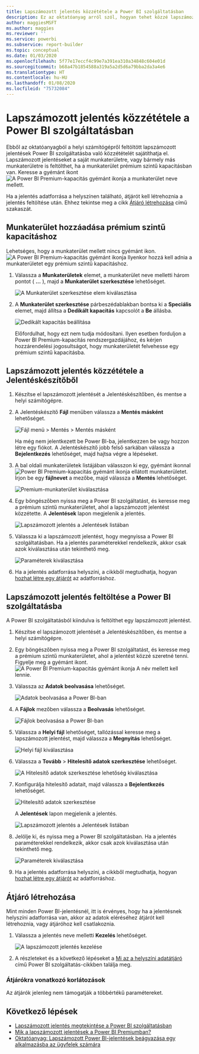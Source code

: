 ```yaml
---
title: Lapszámozott jelentés közzététele a Power BI szolgáltatásban
description: Ez az oktatóanyag arról szól, hogyan tehet közzé lapszámozott jelentéseket a Power BI szolgáltatásba, a helyi számítógépről feltöltve őket.
author: maggiesMSFT
ms.author: maggies
ms.reviewer: ''
ms.service: powerbi
ms.subservice: report-builder
ms.topic: conceptual
ms.date: 01/03/2020
ms.openlocfilehash: 5f77e17eccf4c99e7a391ea310a34848c604e01d
ms.sourcegitcommit: b68a47b1854588a319a5a2d5d6a79bba2da3a4e6
ms.translationtype: HT
ms.contentlocale: hu-HU
ms.lasthandoff: 01/08/2020
ms.locfileid: "75732084"
---
```

# <a name="publish-a-paginated-report-to-the-power-bi-service"></a>Lapszámozott jelentés közzététele a Power BI szolgáltatásban

Ebből az oktatóanyagból a helyi számítógépről feltöltött lapszámozott jelentések Power BI szolgáltatásba való közzétételét sajátíthatja el. Lapszámozott jelentéseket a saját munkaterületre, vagy bármely más munkaterületre is feltölthet, ha a munkaterület prémium szintű kapacitásban van. Keresse a gyémánt ikont ![A Power BI Premium-kapacitás gyémánt ikonja](media/paginated-reports-save-to-power-bi-service/premium-diamond.png) a munkaterület neve mellett. 

Ha a jelentés adatforrása a helyszínen található, átjárót kell létrehoznia a jelentés feltöltése után. Ehhez tekintse meg a cikk [Átjáró létrehozása](#create-a-gateway) című szakaszát.

## <a name="add-a-workspace-to-a-premium-capacity"></a>Munkaterület hozzáadása prémium szintű kapacitáshoz

Lehetséges, hogy a munkaterület mellett nincs gyémánt ikon. ![A Power BI Premium-kapacitás gyémánt ikonja](media/paginated-reports-save-to-power-bi-service/premium-diamond.png) Ilyenkor hozzá kell adnia a munkaterületet egy prémium szintű kapacitáshoz. 

1. Válassza a **Munkaterületek** elemet, a munkaterület neve melletti három pontot ( **...** ), majd a **Munkaterület szerkesztése** lehetőséget.

    ![A Munkaterület szerkesztése elem kiválasztása](media/paginated-reports-save-to-power-bi-service/power-bi-paginated-edit-workspace.png)

1. A **Munkaterület szerkesztése** párbeszédablakban bontsa ki a **Speciális** elemet, majd állítsa a **Dedikált kapacitás** kapcsolót a **Be** állásba.

    ![Dedikált kapacitás beállítása](media/paginated-reports-save-to-power-bi-service/power-bi-paginated-edit-workspace-dialog.png)

   Előfordulhat, hogy ezt nem tudja módosítani. Ilyen esetben forduljon a Power BI Premium-kapacitás rendszergazdájához, és kérjen hozzárendelési jogosultságot, hogy munkaterületét felvehesse egy prémium szintű kapacitásba.

## <a name="from-report-builder-publish-a-paginated-report"></a>Lapszámozott jelentés közzététele a Jelentéskészítőből

1. Készítse el lapszámozott jelentését a Jelentéskészítőben, és mentse a helyi számítógépre.

1. A Jelentéskészítő **Fájl** menüben válassza a **Mentés másként** lehetőséget.

    ![Fájl menü > Mentés > Mentés másként](media/paginated-reports-save-to-power-bi-service/power-bi-paginated-save-as.png)

    Ha még nem jelentkezett be Power BI-ba, jelentkezzen be vagy hozzon létre egy fiókot. A Jelentéskészítő jobb felső sarkában válassza a **Bejelentkezés** lehetőséget, majd hajtsa végre a lépéseket.

2. A bal oldali munkaterületek listájában válasszon ki egy, gyémánt ikonnal ![Power BI Premium-kapacitás gyémánt ikonja](media/paginated-reports-save-to-power-bi-service/premium-diamond.png) ellátott munkaterületet. Írjon be egy **fájlnevet** a mezőbe, majd válassza a **Mentés** lehetőséget. 

    ![Premium-munkaterület kiválasztása](media/paginated-reports-save-to-power-bi-service/power-bi-paginated-select-workspace.png)

4. Egy böngészőben nyissa meg a Power BI szolgáltatást, és keresse meg a prémium szintű munkaterületet, ahol a lapszámozott jelentést közzétette. A **Jelentések** lapon megjelenik a jelentés.

    ![Lapszámozott jelentés a Jelentések listában](media/paginated-reports-save-to-power-bi-service/power-bi-paginated-wwi-report.png)

5. Válassza ki a lapszámozott jelentést, hogy megnyissa a Power BI szolgáltatásban. Ha a jelentés paraméterekkel rendelkezik, akkor csak azok kiválasztása után tekinthető meg.

    ![Paraméterek kiválasztása](media/paginated-reports-save-to-power-bi-service/power-bi-paginated-select-parameters.png)

6. Ha a jelentés adatforrása helyszíni, a cikkből megtudhatja, hogyan [hozhat létre egy átjárót](#create-a-gateway) az adatforráshoz.

## <a name="from-the-power-bi-service-upload-a-paginated-report"></a>Lapszámozott jelentés feltöltése a Power BI szolgáltatásba

A Power BI szolgáltatásból kiindulva is feltölthet egy lapszámozott jelentést.

1. Készítse el lapszámozott jelentését a Jelentéskészítőben, és mentse a helyi számítógépre.

1. Egy böngészőben nyissa meg a Power BI szolgáltatást, és keresse meg a prémium szintű munkaterületet, ahol a jelentést közzé szeretné tenni. Figyelje meg a gyémánt ikont. ![A Power BI Premium-kapacitás gyémánt ikonja](media/paginated-reports-save-to-power-bi-service/premium-diamond.png) A név mellett kell lennie. 

1. Válassza az **Adatok beolvasása** lehetőséget.

    ![Adatok beolvasása a Power BI-ban](media/paginated-reports-save-to-power-bi-service/power-bi-paginated-get-data.png)

1. A **Fájlok** mezőben válassza a **Beolvasás** lehetőséget.

    ![Fájlok beolvasása a Power BI-ban](media/paginated-reports-save-to-power-bi-service/power-bi-paginated-files-get.png)

1. Válassza a **Helyi fájl** lehetőséget, tallózással keresse meg a lapszámozott jelentést, majd válassza a **Megnyitás** lehetőséget.

    ![Helyi fájl kiválasztása](media/paginated-reports-save-to-power-bi-service/power-bi-paginated-local-file.png)

1. Válassza a **Tovább** > **Hitelesítő adatok szerkesztése** lehetőséget.

    ![A Hitelesítő adatok szerkesztése lehetőség kiválasztása](media/paginated-reports-save-to-power-bi-service/power-bi-paginated-select-edit-credentials.png)

1. Konfigurálja hitelesítő adatait, majd válassza a **Bejelentkezés** lehetőséget.

    ![Hitelesítő adatok szerkesztése](media/paginated-reports-save-to-power-bi-service/power-bi-paginated-credentials.png)

   A **Jelentések** lapon megjelenik a jelentés.

    ![Lapszámozott jelentés a Jelentések listában](media/paginated-reports-save-to-power-bi-service/power-bi-paginated-wwi-report.png)

1. Jelölje ki, és nyissa meg a Power BI szolgáltatásban. Ha a jelentés paraméterekkel rendelkezik, akkor csak azok kiválasztása után tekinthető meg.
 
    ![Paraméterek kiválasztása](media/paginated-reports-save-to-power-bi-service/power-bi-paginated-select-parameters.png)

6. Ha a jelentés adatforrása helyszíni, a cikkből megtudhatja, hogyan [hozhat létre egy átjárót](#create-a-gateway) az adatforráshoz.

## <a name="create-a-gateway"></a>Átjáró létrehozása

Mint minden Power BI-jelentésnél, itt is érvényes, hogy ha a jelentésnek helyszíni adatforrása van, akkor az adatok eléréséhez átjárót kell létrehoznia, vagy átjáróhoz kell csatlakoznia.

1. Válassza a jelentés neve melletti **Kezelés** lehetőséget.

   ![A lapszámozott jelentés kezelése](media/paginated-reports-save-to-power-bi-service/power-bi-paginated-manage.png)

1. A részleteket és a következő lépéseket a [Mi az a helyszíni adatátjáró](service-gateway-onprem.md) című Power BI szolgáltatás-cikkben találja meg.

### <a name="gateway-limitations"></a>Átjárókra vonatkozó korlátozások

Az átjárók jelenleg nem támogatják a többértékű paramétereket.


## <a name="next-steps"></a>Következő lépések

- [Lapszámozott jelentés megtekintése a Power BI szolgáltatásban](consumer/paginated-reports-view-power-bi-service.md)
- [Mik a lapszámozott jelentések a Power BI Premiumban?](paginated-reports-report-builder-power-bi.md)
- [Oktatóanyag: Lapszámozott Power BI-jelentések beágyazása egy alkalmazásba az ügyfelek számára](developer/embed-paginated-reports-customers.md)

